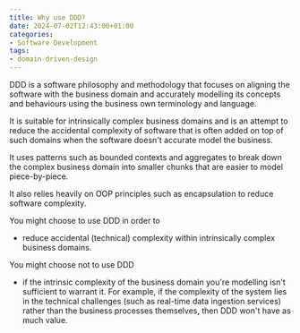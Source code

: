 ```yaml
---
title: Why use DDD?
date: 2024-07-02T12:43:00+01:00
categories:
- Software Development
tags:
- domain-driven-design
---
```


DDD is a software philosophy and methodology that focuses on aligning the software with the business domain and accurately modelling its concepts and behaviours using the business own terminology and language.

It is suitable for intrinsically complex business domains and is an attempt to reduce the accidental complexity of software that is often added on top of such domains when the software doesn't accurate model the business.

It uses patterns such as bounded contexts and aggregates to break down the complex business domain into smaller chunks that are easier to model piece-by-piece.

It also relies heavily on OOP principles such as encapsulation to reduce software complexity.

You might choose to use DDD in order to

* reduce accidental (technical) complexity within intrinsically complex business domains.

You might choose not to use DDD

* if the intrinsic complexity of the business domain you're modelling isn't sufficient to warrant it. For example, if the complexity of the system lies in the technical challenges (such as real-time data ingestion services) rather than the business processes themselves, then DDD won't have as much value.

